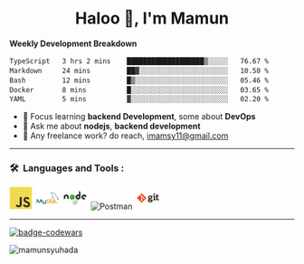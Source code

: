 <h1 align="center">Haloo 👋, I'm Mamun</h1>

**Weekly Development Breakdown**
<!--START_SECTION:waka-->

```txt
TypeScript   3 hrs 2 mins    ███████████████████▒░░░░░   76.67 %
Markdown     24 mins         ██▓░░░░░░░░░░░░░░░░░░░░░░   10.50 %
Bash         12 mins         █▒░░░░░░░░░░░░░░░░░░░░░░░   05.46 %
Docker       8 mins          █░░░░░░░░░░░░░░░░░░░░░░░░   03.65 %
YAML         5 mins          ▓░░░░░░░░░░░░░░░░░░░░░░░░   02.20 %
```

<!--END_SECTION:waka-->

- 🌱 Focus learning **backend Development**, some about **DevOps**
- 💬 Ask me about **nodejs**, **backend development**
- 💼 Any freelance work? do reach, imamsy11@gmail.com

---

### 🛠 &nbsp;Languages and Tools :

<p>
<img src="https://github.com/devicons/devicon/blob/master/icons/javascript/javascript-original.svg" title="JavaScript" alt="JavaScript" width="40" height="40"/>&nbsp;
<img src="https://github.com/devicons/devicon/blob/master/icons/mysql/mysql-original-wordmark.svg" title="MySQL"  alt="MySQL" width="40" height="40"/>&nbsp;
<img src="https://github.com/devicons/devicon/blob/master/icons/nodejs/nodejs-original-wordmark.svg" title="NodeJS" alt="NodeJS" width="40" height="40"/>&nbsp;
<img src="https://www.vectorlogo.zone/logos/getpostman/getpostman-icon.svg" title="Postman"  alt="Postman" width="40" height="40"/>&nbsp;
<img src="https://github.com/devicons/devicon/blob/master/icons/git/git-original-wordmark.svg" title="Git" **alt="Git" width="40" height="40"/>&nbsp;
</p>

---


[![badge-codewars](https://www.codewars.com/users/mamunsyuhada/badges/small)](https://www.codewars.com/users/mamunsyuhada)

<p align="left"> <img src="https://komarev.com/ghpvc/?username=mamunsyuhada" alt="mamunsyuhada" /> </p>

